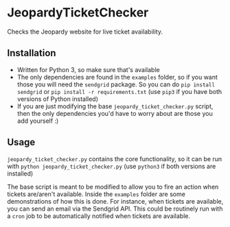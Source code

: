 # JeopardyTicketChecker
Checks the Jeopardy website for live ticket availability.

## Installation
- Written for Python 3, so make sure that's available
- The only dependencies are found in the `examples` folder, so if you want those you will need the `sendgrid` package. So you can do `pip install sendgrid` or `pip install -r requirements.txt` (use `pip3` if you have both versions of Python installed)
- If you are just modifying the base `jeopardy_ticket_checker.py` script, then the only dependencies you'd have to worry about are those you add yourself :)

## Usage
`jeopardy_ticket_checker.py` contains the core functionality, so it can be run with `python jeopardy_ticket_checker.py` (use `python3` if both versions are installed)

The base script is meant to be modified to allow you to fire an action when tickets are/aren't available. Inside the `examples` folder are some demonstrations of how this is done. For instance, when tickets are available, you can send an email via the Sendgrid API. This could be routinely run with a `cron` job to be automatically notified when tickets are available.

